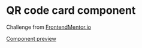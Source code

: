 # QR code card component

Challenge from [FrontendMentor.io](https://www.frontendmentor.io/)

[Component preview](https://github.com/mbondokic/QR_code_card)
